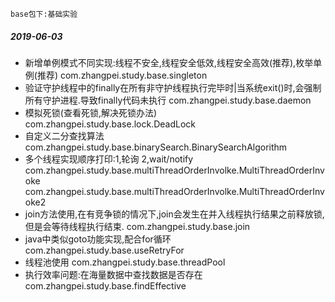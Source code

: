 ```
base包下:基础实验
```
##### 2019-06-03
* 新增单例模式不同实现:线程不安全,线程安全低效,线程安全高效(推荐),枚举单例(推荐)
com.zhangpei.study.base.singleton
* 验证守护线程中的finally在所有非守护线程执行完毕时|当系统exit()时,会强制所有守护进程.导致finally代码未执行
com.zhangpei.study.base.daemon
* 模拟死锁(查看死锁,解决死锁办法)
com.zhangpei.study.base.lock.DeadLock
* 自定义二分查找算法
com.zhangpei.study.base.binarySearch.BinarySearchAlgorithm
* 多个线程实现顺序打印:1,轮询 2,wait/notify
com.zhangpei.study.base.multiThreadOrderInvolke.MultiThreadOrderInvoke
com.zhangpei.study.base.multiThreadOrderInvolke.MultiThreadOrderInvoke2
* join方法使用,在有竞争锁的情况下,join会发生在并入线程执行结果之前释放锁,但是会等待线程执行结束.
com.zhangpei.study.base.join
* java中类似goto功能实现,配合for循环
com.zhangpei.study.base.useRetryFor
* 线程池使用
com.zhangpei.study.base.threadPool
* 执行效率问题:在海量数据中查找数据是否存在
com.zhangpei.study.base.findEffective
